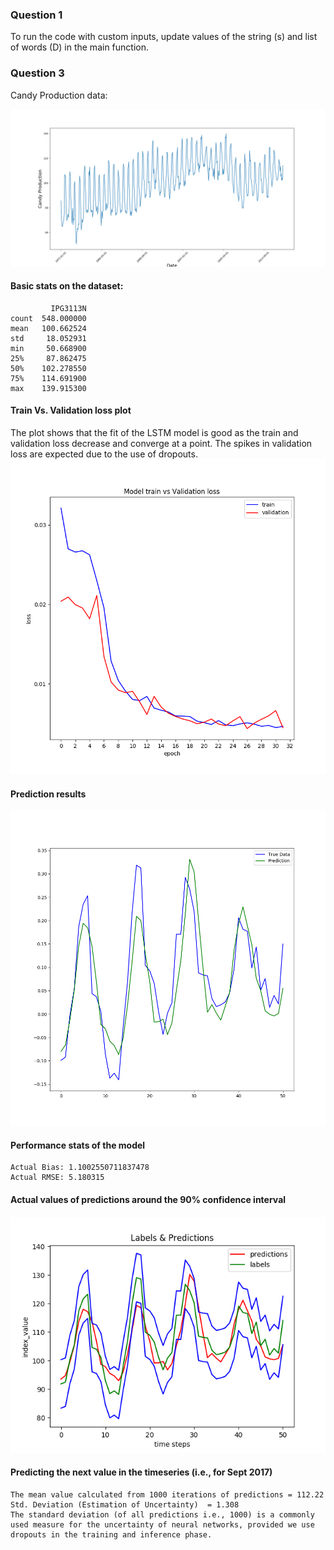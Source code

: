 <h3>Question 1</h3>

To run the code with custom inputs, update values of the string (s) and list of words (D) in the main function. 

<h3>Question 3</h3>

Candy Production data:

<img src="https://raw.githubusercontent.com/shahnazmshariff/takehome-questions/master/solutions/images/candy_production_data.png">

<h4>Basic stats on the dataset:</h4>

```
         IPG3113N
count  548.000000
mean   100.662524
std     18.052931
min     50.668900
25%     87.862475
50%    102.278550
75%    114.691900
max    139.915300 
```

<h4>Train Vs. Validation loss plot</h4>
The plot shows that the fit of the LSTM model is good as the train and validation loss decrease and converge at a point. The spikes in validation loss are expected due to the use of dropouts. 

<img src="https://raw.githubusercontent.com/shahnazmshariff/takehome-questions/master/solutions/images/train_vs_validation_loss.png">

<h4>Prediction results</h4>

<img src="https://raw.githubusercontent.com/shahnazmshariff/takehome-questions/master/solutions/images/prediction_result.png">

<h4>Performance stats of the model</h4>

```
Actual Bias: 1.1002550711837478
Actual RMSE: 5.180315
```

<h4>Actual values of predictions around the 90% confidence interval</h4>

<img src="https://raw.githubusercontent.com/shahnazmshariff/takehome-questions/master/solutions/images/confidence_int_90.png">

<h4>Predicting the next value in the timeseries (i.e., for Sept 2017)</h4>

```
The mean value calculated from 1000 iterations of predictions = 112.22
Std. Deviation (Estimation of Uncertainty)  = 1.308
The standard deviation (of all predictions i.e., 1000) is a commonly used measure for the uncertainty of neural networks, provided we use dropouts in the training and inference phase.
```


